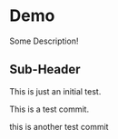 # Demo 

Some Description!

## Sub-Header 

This is just an initial test.

This is a test commit.

this is another test commit

